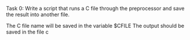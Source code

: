 Task 0: Write a script that runs a C file through the preprocessor and save the result into another file.

The C file name will be saved in the variable $CFILE
The output should be saved in the file c
